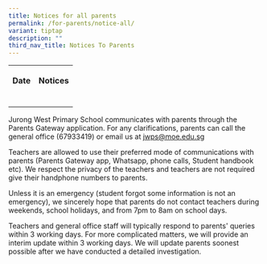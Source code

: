 ```yaml
---
title: Notices for all parents
permalink: /for-parents/notice-all/
variant: tiptap
description: ""
third_nav_title: Notices To Parents
---
```

<table style="minWidth: 50px">
<colgroup>
<col>
<col>
</colgroup>
<tbody>
<tr>
<th rowspan="1" colspan="1">
<p>Date</p>
</th>
<th rowspan="1" colspan="1">
<p>Notices</p>
</th>
</tr>
<tr>
<td rowspan="1" colspan="1">
<p></p>
</td>
<td rowspan="1" colspan="1">
<p></p>
</td>
</tr>
</tbody>
</table>
<p></p>
<p>Jurong West Primary School communicates with parents through the Parents
Gateway application. For any clarifications, parents can call the general
office (67933419) or email us at <a href="mailto:jwsc2@ymca.edu.sg" rel="noopener noreferrer nofollow" target="_blank">jwps@moe.edu.sg</a>
</p>
<p>Teachers are allowed to use their preferred mode of communications with
parents (Parents Gateway app, Whatsapp, phone calls, Student handbook etc).
We respect the privacy of the teachers and teachers are not required give
their handphone numbers to parents.</p>
<p>Unless it is an emergency (student forgot some information is not an emergency),
we sincerely hope that parents do not contact teachers during weekends,
school holidays, and from 7pm to 8am on school days.</p>
<p>Teachers and general office staff will typically respond to parents' queries
within 3 working days. For more complicated matters, we will provide an
interim update within 3 working days. We will update parents soonest possible
after we have conducted a detailed investigation.</p>